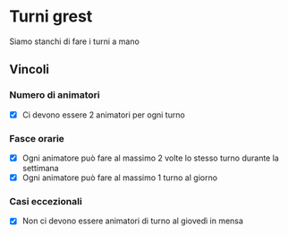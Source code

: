 # Turni grest

Siamo stanchi di fare i turni a mano

## Vincoli

### Numero di animatori

- [x] Ci devono essere 2 animatori per ogni turno

### Fasce orarie

- [x] Ogni animatore può fare al massimo 2 volte lo stesso turno durante la settimana
- [x] Ogni animatore può fare al massimo 1 turno al giorno

### Casi eccezionali

- [x] Non ci devono essere animatori di turno al giovedì in mensa
